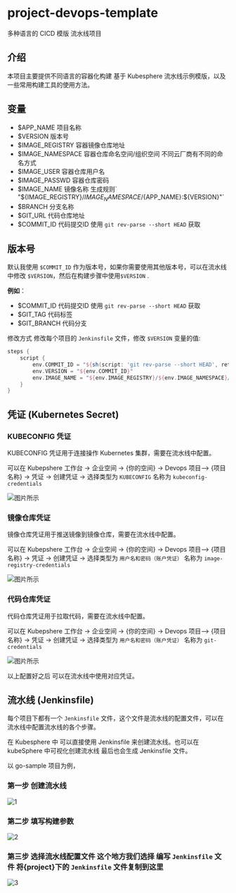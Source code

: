 # project-devops-template

多种语言的 CICD 模版 流水线项目

## 介绍

本项目主要提供不同语言的容器化构建 基于 Kubesphere 流水线示例模版，以及一些常用构建工具的使用方法。

## 变量

* $APP_NAME 项目名称
* $VERSION 版本号
* $IMAGE_REGISTRY 容器镜像仓库地址
* $IMAGE_NAMESPACE 容器仓库命名空间/组织空间 不同云厂商有不同的命名方式
* $IMAGE_USER 容器仓库用户名
* $IMAGE_PASSWD 容器仓库密码
* $IMAGE_NAME 镜像名称 生成规则` "${IMAGE_REGISTRY}/${IMAGE_NAMESPACE}/${APP_NAME}:${VERSION}"`
* $BRANCH 分支名称
* $GIT_URL 代码仓库地址
* $COMMIT_ID 代码提交ID 使用 `git rev-parse --short HEAD` 获取

## 版本号

默认我使用 `$COMMIT_ID` 作为版本号，如果你需要使用其他版本号，可以在流水线中修改 `$VERSION`，然后在构建步骤中使用`$VERSION`
.

**例如**：

* $COMMIT_ID 代码提交ID 使用 `git rev-parse --short HEAD` 获取
* $GIT_TAG 代码标签
* $GIT_BRANCH 代码分支

修改方式 修改每个项目的 `Jenkinsfile` 文件，修改 `$VERSION` 变量的值:

```groovy
steps {
    script {
        env.COMMIT_ID = "${sh(script: 'git rev-parse --short HEAD', returnStdout: true).trim()}"
        env.VERSION = "${env.COMMIT_ID}"
        env.IMAGE_NAME = "${env.IMAGE_REGISTRY}/${env.IMAGE_NAMESPACE}/${env.APP_NAME}:${env.VERSION}"
    }
}
```

## 凭证 (Kubernetes Secret)

### KUBECONFIG 凭证

KUBECONFIG 凭证用于连接操作 Kubernetes 集群，需要在流水线中配置。

可以在 Kubepshere 工作台 -> 企业空间 -> {你的空间} -> Devops 项目--> {项目名称} -> 凭证 -> 创建凭证 ->
选择类型为 `KUBECONFIG` 名称为 `kubeconfig-credentials`

![图片所示](./assets/ks-create-secret-kubeconfig.png)

### 镜像仓库凭证

镜像仓库凭证用于推送镜像到镜像仓库，需要在流水线中配置。

可以在 Kubepshere 工作台 -> 企业空间 -> {你的空间} -> Devops 项目--> {项目名称} -> 凭证 -> 创建凭证 ->
选择类型为 `用户名和密码（账户凭证）` 名称为 `image-registry-credentials`

![图片所示](./assets/ks-create-secret-image.png)

### 代码仓库凭证

代码仓库凭证用于拉取代码，需要在流水线中配置。

可以在 Kubepshere 工作台 -> 企业空间 -> {你的空间} -> Devops 项目--> {项目名称} -> 凭证 -> 创建凭证 ->
选择类型为 `用户名和密码（账户凭证）` 名称为 `git-credentials`

![图片所示](./assets/ks-create-secret-git.png)

以上配置好之后 可以在流水线中使用对应凭证。

## 流水线 (Jenkinsfile)

每个项目下都有一个 `Jenkinsfile` 文件，这个文件是流水线的配置文件，可以在流水线中配置流水线的各个步骤。

在 Kubesphere 中 可以直接使用 Jenkinsfile 来创建流水线。也可以在 kubeSphere 中可视化创建流水线 最后也会生成 Jenkinsfile
文件。

以 go-sample 项目为例，

### 第一步 创建流水线

![1](./assets/ks-create-project-1.png)

### 第二步 填写构建参数

![2](./assets/ks-create-project-2.png)
### 第三步 选择流水线配置文件 这个地方我们选择 编写 `Jenkinsfile` 文件 将{project}下的 `Jenkinsfile` 文件复制到这里
![3](./assets/ks-create-project-3.png)